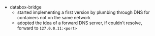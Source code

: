 - databox-bridge
  - started implementing a first version by plumbing through DNS for containers not on the same network
  - adopted the idea of a forward DNS server, if couldn't resolve, forward to `127.0.0.11:<port>`

